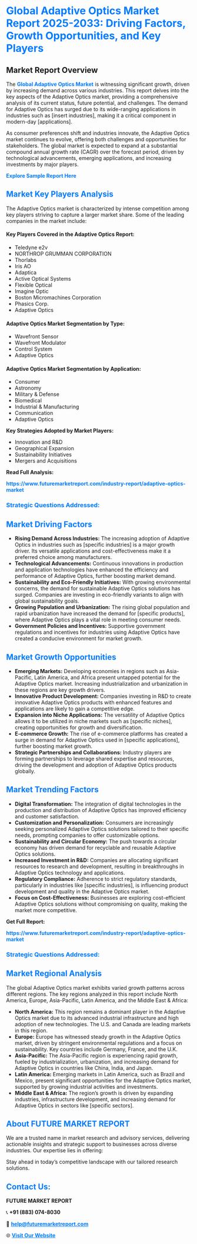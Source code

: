 <h1 style="color: #007BFF;">Global Adaptive Optics Market Report 2025-2033: Driving Factors, Growth Opportunities, and Key Players</h1>

<section id="overview">
<h2>Market Report Overview</h2>
<p>The <a href="https://www.futuremarketreport.com/industry-report/adaptive-optics-market" style="color: #007BFF; text-decoration: none;"><strong>Global Adaptive Optics Market</strong></a> is witnessing significant growth, driven by increasing demand across various industries. This report delves into the key aspects of the Adaptive Optics market, providing a comprehensive analysis of its current status, future potential, and challenges. The demand for Adaptive Optics has surged due to its wide-ranging applications in industries such as [insert industries], making it a critical component in modern-day [applications].</p>
<p>As consumer preferences shift and industries innovate, the Adaptive Optics market continues to evolve, offering both challenges and opportunities for stakeholders. The global market is expected to expand at a substantial compound annual growth rate (CAGR) over the forecast period, driven by technological advancements, emerging applications, and increasing investments by major players.</p>
</section>

<section id="overview">
<p><a href="https://www.futuremarketreport.com/request-sample/reportId=100342" style="color: #007BFF; text-decoration: none;"><strong>Explore Sample Report Here</strong></a></p>
</section>

<section id="key-players">
<h2 style="color: #007BFF;">Market Key Players Analysis</h2>
<p>The Adaptive Optics market is characterized by intense competition among key players striving to capture a larger market share. Some of the leading companies in the market include:</p>
<h4>Key Players Covered in the Adaptive Optics Report:</h4>
<ul><li>Teledyne e2v</li><li>NORTHROP GRUMMAN CORPORATION</li><li>Thorlabs</li><li>Iris AO</li><li>Adaptica</li><li>Active Optical Systems</li><li>Flexible Optical</li><li>Imagine Optic</li><li>Boston Micromachines Corporation</li><li>Phasics Corp.</li><li>Adaptive Optics</li></ul>
<h4>Adaptive Optics Market Segmentation by Type:</h4>
<ul><li>Wavefront Sensor</li><li>Wavefront Modulator</li><li>Control System</li><li>Adaptive Optics</li></ul>

<h4>Adaptive Optics Market Segmentation by Application:</h4>
<ul><li>Consumer</li><li>Astronomy</li><li>Military &amp; Defense</li><li>Biomedical</li><li>Industrial &amp; Manufacturing</li><li>Communication</li><li>Adaptive Optics</li></ul>
<p><strong>Key Strategies Adopted by Market Players:</strong></p>
<ul>
<li>Innovation and R&D</li>
<li>Geographical Expansion</li>
<li>Sustainability Initiatives</li>
<li>Mergers and Acquisitions</li>
</ul>
</section>

<section>
<p><strong>Read Full Analysis: </strong></p><a href="https://www.futuremarketreport.com/industry-report/adaptive-optics-market" style="color: #007BFF; text-decoration: none;"><strong>https://www.futuremarketreport.com/industry-report/adaptive-optics-market</strong></a>
<h3 style="color: #007BFF;">Strategic Questions Addressed:</h3>
</section>

<section id="driving-factors">
<h2 style="color: #007BFF;">Market Driving Factors</h2>
<ul>
<li><strong>Rising Demand Across Industries:</strong> The increasing adoption of Adaptive Optics in industries such as [specific industries] is a major growth driver. Its versatile applications and cost-effectiveness make it a preferred choice among manufacturers.</li>
<li><strong>Technological Advancements:</strong> Continuous innovations in production and application technologies have enhanced the efficiency and performance of Adaptive Optics, further boosting market demand.</li>
<li><strong>Sustainability and Eco-Friendly Initiatives:</strong> With growing environmental concerns, the demand for sustainable Adaptive Optics solutions has surged. Companies are investing in eco-friendly variants to align with global sustainability goals.</li>
<li><strong>Growing Population and Urbanization:</strong> The rising global population and rapid urbanization have increased the demand for [specific products], where Adaptive Optics plays a vital role in meeting consumer needs.</li>
<li><strong>Government Policies and Incentives:</strong> Supportive government regulations and incentives for industries using Adaptive Optics have created a conducive environment for market growth.</li>
</ul>
</section>

<section id="growth-opportunities">
<h2 style="color: #007BFF;">Market Growth Opportunities</h2>
<ul>
<li><strong>Emerging Markets:</strong> Developing economies in regions such as Asia-Pacific, Latin America, and Africa present untapped potential for the Adaptive Optics market. Increasing industrialization and urbanization in these regions are key growth drivers.</li>
<li><strong>Innovative Product Development:</strong> Companies investing in R&D to create innovative Adaptive Optics products with enhanced features and applications are likely to gain a competitive edge.</li>
<li><strong>Expansion into Niche Applications:</strong> The versatility of Adaptive Optics allows it to be utilized in niche markets such as [specific niches], creating opportunities for growth and diversification.</li>
<li><strong>E-commerce Growth:</strong> The rise of e-commerce platforms has created a surge in demand for Adaptive Optics used in [specific applications], further boosting market growth.</li>
<li><strong>Strategic Partnerships and Collaborations:</strong> Industry players are forming partnerships to leverage shared expertise and resources, driving the development and adoption of Adaptive Optics products globally.</li>
</ul>
</section>

<section id="trending-factors">
<h2 style="color: #007BFF;">Market Trending Factors</h2>
<ul>
<li><strong>Digital Transformation:</strong> The integration of digital technologies in the production and distribution of Adaptive Optics has improved efficiency and customer satisfaction.</li>
<li><strong>Customization and Personalization:</strong> Consumers are increasingly seeking personalized Adaptive Optics solutions tailored to their specific needs, prompting companies to offer customizable options.</li>
<li><strong>Sustainability and Circular Economy:</strong> The push towards a circular economy has driven demand for recyclable and reusable Adaptive Optics solutions.</li>
<li><strong>Increased Investment in R&D:</strong> Companies are allocating significant resources to research and development, resulting in breakthroughs in Adaptive Optics technology and applications.</li>
<li><strong>Regulatory Compliance:</strong> Adherence to strict regulatory standards, particularly in industries like [specific industries], is influencing product development and quality in the Adaptive Optics market.</li>
<li><strong>Focus on Cost-Effectiveness:</strong> Businesses are exploring cost-efficient Adaptive Optics solutions without compromising on quality, making the market more competitive.</li>
</ul>
</section>

<section>
<p><strong>Get Full Report: </strong></p><a href="https://www.futuremarketreport.com/industry-report/adaptive-optics-market" style="color: #007BFF; text-decoration: none;"><strong>https://www.futuremarketreport.com/industry-report/adaptive-optics-market</strong></a>
<h3 style="color: #007BFF;">Strategic Questions Addressed:</h3>
</section>


<section id="regional-analysis">
<h2 style="color: #007BFF;">Market Regional Analysis</h2>
<p>The global Adaptive Optics market exhibits varied growth patterns across different regions. The key regions analyzed in this report include North America, Europe, Asia-Pacific, Latin America, and the Middle East & Africa:</p>
<ul>
<li><strong>North America:</strong> This region remains a dominant player in the Adaptive Optics market due to its advanced industrial infrastructure and high adoption of new technologies. The U.S. and Canada are leading markets in this region.</li>
<li><strong>Europe:</strong> Europe has witnessed steady growth in the Adaptive Optics market, driven by stringent environmental regulations and a focus on sustainability. Key countries include Germany, France, and the U.K.</li>
<li><strong>Asia-Pacific:</strong> The Asia-Pacific region is experiencing rapid growth, fueled by industrialization, urbanization, and increasing demand for Adaptive Optics in countries like China, India, and Japan.</li>
<li><strong>Latin America:</strong> Emerging markets in Latin America, such as Brazil and Mexico, present significant opportunities for the Adaptive Optics market, supported by growing industrial activities and investments.</li>
<li><strong>Middle East & Africa:</strong> The region’s growth is driven by expanding industries, infrastructure development, and increasing demand for Adaptive Optics in sectors like [specific sectors].</li>
</ul>
</section>

<footer>
<h2 style="color: #007BFF;">About FUTURE MARKET REPORT</h2>
<p>We are a trusted name in market research and advisory services, delivering actionable insights and strategic support to businesses across diverse industries. Our expertise lies in offering:</p>

<p>Stay ahead in today’s competitive landscape with our tailored research solutions.</p>

<h2 style="color: #007BFF;">Contact Us:</h2>
<p><strong>FUTURE MARKET REPORT</strong></p>
<p>📞 <strong>+91 (883) 074-8030</strong></p>
<p>📧 <strong><a href="mailto:help@futuremarketreport.com" style="color: #007BFF;">help@futuremarketreport.com</a></strong></p>
<p>🌐 <strong><a href="https://www.futuremarketreport.com/" style="color: #007BFF;">Visit Our Website</a></strong></p>
</footer>